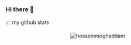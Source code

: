 ### Hi there 👋

📈 my github stats

<p align="center"> <img src="https://github-readme-stats.vercel.app/api?username=hosseinmoghaddam&show_icons=true&theme=gotham" alt="hosseinmoghaddam" />
